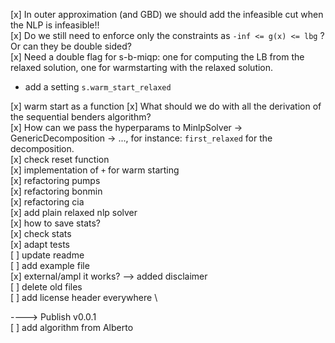 [x] In outer approximation (and GBD) we should add the infeasible cut when the NLP is infeasible!! \
[x] Do we still need to enforce only the constraints as `-inf <= g(x) <= lbg` ? Or can they be double sided? \
[x] Need a double flag for s-b-miqp: one for computing the LB from the relaxed solution, one for warmstarting with the relaxed solution.
-  add a setting `s.warm_start_relaxed`

[x] warm start as a function
[x] What should we do with all the derivation of the sequential benders algorithm? \
[x] How can we pass the hyperparams to MinlpSolver -> GenericDecomposition -> ..., for instance: `first_relaxed` for the decomposition. \
[x] check reset function \
[x] implementation of `+` for warm starting \
[x] refactoring pumps \
[x] refactoring bonmin \
[x] refactoring cia \
[x] add plain relaxed nlp solver \
[x] how to save stats? \
[x] check stats \
[x] adapt tests \
[ ] update readme \
[ ] add example file \
[x] external/ampl it works? --> added disclaimer \
[ ] delete old files \
[ ] add license header everywhere \

----> Publish v0.0.1\
[ ] add algorithm from Alberto
